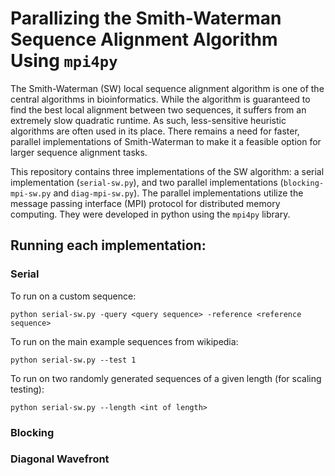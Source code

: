 # Parallizing the Smith-Waterman Sequence Alignment Algorithm Using `mpi4py`

The Smith-Waterman (SW) local sequence alignment algorithm is one of the central algorithms in bioinformatics. While the algorithm is guaranteed to find the best local alignment between two sequences, it suffers from an extremely slow quadratic runtime. As such, less-sensitive heuristic algorithms are often used in its place. There remains a need for faster, parallel implementations of Smith-Waterman to make it a feasible option for larger sequence alignment tasks.

This repository contains three implementations of the SW algorithm: a serial implementation (`serial-sw.py`), and two parallel implementations (`blocking-mpi-sw.py` and `diag-mpi-sw.py`). The parallel implementations utilize the message passing interface (MPI) protocol for distributed memory computing. They were developed in python using the `mpi4py` library. 

## Running each implementation:

### Serial 

To run on a custom sequence:

`python serial-sw.py -query <query sequence> -reference <reference sequence>`

To run on the main example sequences from wikipedia: 

`python serial-sw.py --test 1`

To run on two randomly generated sequences of a given length (for scaling testing):

`python serial-sw.py --length <int of length>`

### Blocking 

### Diagonal Wavefront 